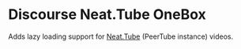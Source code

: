 # Discourse Neat.Tube OneBox

Adds lazy loading support for [Neat.Tube](https://neat.tube) (PeerTube instance) videos.
